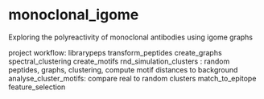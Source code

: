 # monoclonal_igome
Exploring the polyreactivity of monoclonal antibodies using igome graphs


project workflow:
librarypeps
transform_peptides
create_graphs
spectral_clustering
create_motifs
rnd_simulation_clusters : random peptides, graphs, clustering, compute motif distances to background
analyse_cluster_motifs: compare real to random clusters
match_to_epitope
feature_selection
